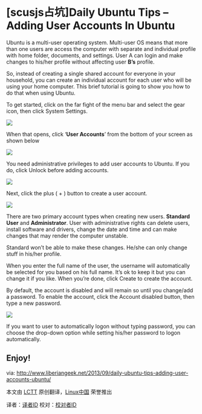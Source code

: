 [scusjs占坑]Daily Ubuntu Tips – Adding User Accounts In Ubuntu
================================================================================
Ubuntu is a multi-user operating system. Multi-user OS means that more than one users are access the computer with separate and individual profile with home folder, documents, and settings. User A can login and make changes to his/her profile without affecting user **B’s** profile.

So, instead of creating a single shared account for everyone in your household, you can create an individual account for each user who will be using your home computer. This brief tutorial is going to show you how to do that when using Ubuntu.

To get started, click on the far fight of the menu bar and select the gear icon, then click System Settings.

![](http://www.liberiangeek.net/wp-content/uploads/2013/09/ubuntulockscreendisable4.png)

When that opens, click ‘**User Accounts**’ from the bottom of your screen as shown below

![](http://www.liberiangeek.net/wp-content/uploads/2013/09/useraccountsubuntu.png)

You need administrative privileges to  add user accounts to Ubuntu. If you do, click Unlock before adding accounts.

![](http://www.liberiangeek.net/wp-content/uploads/2013/09/useraccountsubuntu1.png)

Next,  click the plus ( + ) button to create a user account.

![](http://www.liberiangeek.net/wp-content/uploads/2013/09/useraccountsubuntu2.png)

There are two primary account types when creating new users. **Standard User** and **Administrator**. User with administrative rights can delete users, install software and drivers, change the date and time and can make changes that may render the computer unstable.

Standard won’t be able to make these changes. He/she can only change stuff in his/her profile.

When you enter the full name of the user, the username will automatically be selected for you based on his full name. It’s ok to keep it but you can change it if you like. When you’re done, click Create to create the account.

By default, the account is disabled and will remain so until you change/add a password. To enable the account, click the Account disabled button, then type a new password. 

![](http://www.liberiangeek.net/wp-content/uploads/2013/09/useraccountsubuntu3.png)

If you want to user to automatically logon without typing password, you can choose the drop-down option while setting his/her password to logon automatically.

Enjoy!
--------------------------------------------------------------------------------

via: http://www.liberiangeek.net/2013/09/daily-ubuntu-tips-adding-user-accounts-ubuntu/

本文由 [LCTT](https://github.com/LCTT/TranslateProject) 原创翻译，[Linux中国](http://linux.cn/) 荣誉推出

译者：[译者ID](https://github.com/译者ID) 校对：[校对者ID](https://github.com/校对者ID)
